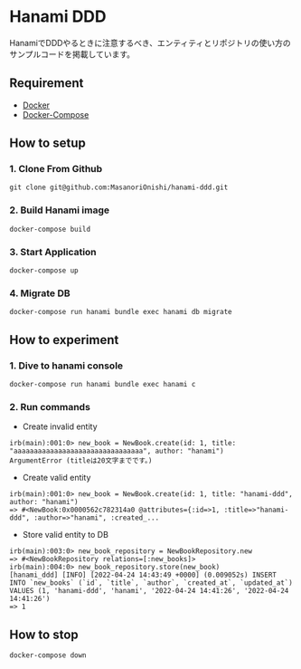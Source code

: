 # Hanami DDD

HanamiでDDDやるときに注意するべき、エンティティとリポジトリの使い方のサンプルコードを掲載しています。

## Requirement
* [Docker](https://www.docker.com)
* [Docker-Compose](https://docs.docker.com/compose/)

## How to setup

### 1. Clone From Github

`git clone git@github.com:MasanoriOnishi/hanami-ddd.git`

### 2. Build Hanami image

`docker-compose build`

### 3. Start Application

`docker-compose up`

### 4. Migrate DB
`docker-compose run hanami bundle exec hanami db migrate` 

## How to experiment

### 1. Dive to hanami console
`docker-compose run hanami bundle exec hanami c`

### 2. Run commands

- Create invalid entity
```
irb(main):001:0> new_book = NewBook.create(id: 1, title: "aaaaaaaaaaaaaaaaaaaaaaaaaaaaaaaa", author: "hanami")
ArgumentError (titleは20文字までです。)
```

- Create valid entity
```
irb(main):001:0> new_book = NewBook.create(id: 1, title: "hanami-ddd", author: "hanami")
=> #<NewBook:0x0000562c782314a0 @attributes={:id=>1, :title=>"hanami-ddd", :author=>"hanami", :created_...
```

- Store valid entity to DB
```
irb(main):003:0> new_book_repository = NewBookRepository.new
=> #<NewBookRepository relations=[:new_books]>
irb(main):004:0> new_book_repository.store(new_book)
[hanami_ddd] [INFO] [2022-04-24 14:43:49 +0000] (0.009052s) INSERT INTO `new_books` (`id`, `title`, `author`, `created_at`, `updated_at`) VALUES (1, 'hanami-ddd', 'hanami', '2022-04-24 14:41:26', '2022-04-24 14:41:26')
=> 1
```

## How to stop
`docker-compose down`